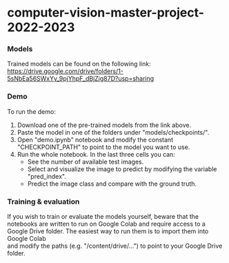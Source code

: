 # computer-vision-master-project-2022-2023

### Models
Trained models can be found on the following link:
https://drive.google.com/drive/folders/1-5sNbEa56SWxYy_9pjYhpF_dBjZig87D?usp=sharing

### Demo

To run the demo:
1) Download one of the pre-trained models from the link above.
2) Paste the model in one of the folders under "models/checkpoints/".
3) Open "demo.ipynb" notebook and modify the constant "CHECKPOINT_PATH" to point to the model you want to use.
4) Run the whole notebook. In the last three cells you can:
   * See the number of available test images.
   * Select and visualize the image to predict by modifying the variable "pred_index".
   * Predict the image class and compare with the ground truth.

### Training & evaluation

If you wish to train or evaluate the models yourself, beware that the notebooks are written to run on Google
Colab and require access to a Google Drive folder. The easiest way to run them is to import them into Google Colab\
and modify the paths (e.g. "/content/drive/...") to point to your Google Drive folder.
